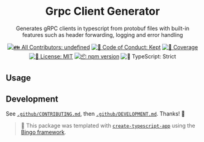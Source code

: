 <h1 align="center">Grpc Client Generator</h1>

<p align="center">Generates gRPC clients in typescript from protobuf files with built-in features such as header forwarding, logging and error handling</p>

<p align="center">
	<!-- prettier-ignore-start -->
	<!-- ALL-CONTRIBUTORS-BADGE:START - Do not remove or modify this section -->
	<a href="#contributors" target="_blank"><img alt="👪 All Contributors: undefined" src="https://img.shields.io/badge/%F0%9F%91%AA_all_contributors-undefined-21bb42.svg" /></a>
<!-- ALL-CONTRIBUTORS-BADGE:END -->
	<!-- prettier-ignore-end -->
	<a href="https://github.com/frgul006@hotmail.com/grpc-client-generator/blob/main/.github/CODE_OF_CONDUCT.md" target="_blank"><img alt="🤝 Code of Conduct: Kept" src="https://img.shields.io/badge/%F0%9F%A4%9D_code_of_conduct-kept-21bb42" /></a>
	<a href="https://codecov.io/gh/frgul006@hotmail.com/grpc-client-generator" target="_blank"><img alt="🧪 Coverage" src="https://img.shields.io/codecov/c/github/frgul006@hotmail.com/grpc-client-generator?label=%F0%9F%A7%AA%20coverage" /></a>
	<a href="https://github.com/frgul006@hotmail.com/grpc-client-generator/blob/main/LICENSE.md" target="_blank"><img alt="📝 License: MIT" src="https://img.shields.io/badge/%F0%9F%93%9D_license-MIT-21bb42.svg" /></a>
	<a href="http://npmjs.com/package/grpc-client-generator" target="_blank"><img alt="📦 npm version" src="https://img.shields.io/npm/v/grpc-client-generator?color=21bb42&label=%F0%9F%93%A6%20npm" /></a>
	<img alt="💪 TypeScript: Strict" src="https://img.shields.io/badge/%F0%9F%92%AA_typescript-strict-21bb42.svg" />
</p>

## Usage

## Development

See [`.github/CONTRIBUTING.md`](./.github/CONTRIBUTING.md), then [`.github/DEVELOPMENT.md`](./.github/DEVELOPMENT.md).
Thanks! 💖

<!-- You can remove this notice if you don't want it 🙂 no worries! -->

> 💝 This package was templated with [`create-typescript-app`](https://github.com/JoshuaKGoldberg/create-typescript-app) using the [Bingo framework](https://create.bingo).
